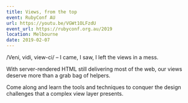 ```yaml
---
title: Views, from the top
event: RubyConf AU
url: https://youtu.be/VGWt1OLFzdU
event_url: https://rubyconf.org.au/2019
location: Melbourne
date: 2019-02-07
---
```


/Veni, vidi, view-ci/ – I came, I saw, I left the views in a mess.

With server-rendered HTML still delivering most of the web, our views deserve more than a grab bag of helpers.

Come along and learn the tools and techniques to conquer the design challenges that a complex view layer presents.
